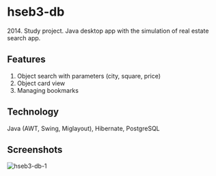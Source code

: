 # hseb3-db
2014\. Study project. Java desktop app with the simulation of real estate search app.
## Features
1. Object search with parameters (city, square, price)
2. Object card view
3. Managing bookmarks
## Technology
Java (AWT, Swing, Miglayout), Hibernate, PostgreSQL
## Screenshots
![hseb3-db-1](https://user-images.githubusercontent.com/6568251/179039820-810ab676-7d3c-48fc-a25c-e353a1c91e17.png)
